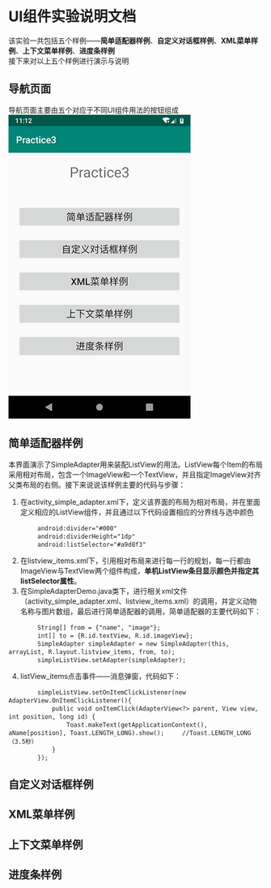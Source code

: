 # UI组件实验说明文档
该实验一共包括五个样例——**简单适配器样例**、**自定义对话框样例**、**XML菜单样例**、**上下文菜单样例**、**进度条样例**</br>
接下来对以上五个样例进行演示与说明
## 导航页面
导航页面主要由五个对应于不同UI组件用法的按钮组成</br>
![导航页面](https://github.com/ysw990312/AndroidPrograms/blob/96cfd7a54102a20fa090b22a36afa0d534c1c795/Practice3/Picture/StartScreen.png)
## 简单适配器样例
本界面演示了SimpleAdapter用来装配ListView的用法。ListView每个Item的布局采用相对布局，包含一个ImageView和一个TextView，并且指定ImageView对齐父类布局的右侧。接下来说说该样例主要的代码与步骤：
1. 在activity_simple_adapter.xml下，定义该界面的布局为相对布局，并在里面定义相应的ListView组件，并且通过以下代码设置相应的分界线与选中颜色
```
        android:divider="#000"
        android:dividerHeight="1dp"
        android:listSelector="#a9d8f3"
```
2. 在listview_items.xml下，引用相对布局来进行每一行的规划，每一行都由ImageView与TextView两个组件构成，**单机ListView条目显示颜色并指定其listSelector属性**。
3. 在SimpleAdapterDemo.java类下，进行相关xml文件（activity_simple_adapter.xml、listview_items.xml）的调用，并定义动物名称与图片数组，最后进行简单适配器的调用，简单适配器的主要代码如下：
```
        String[] from = {"name", "image"};
        int[] to = {R.id.textView, R.id.imageView};
        SimpleAdapter simpleAdapter = new SimpleAdapter(this, arrayList, R.layout.listview_items, from, to);
        simpleListView.setAdapter(simpleAdapter);
```
4. listView_items点击事件——消息弹窗，代码如下：
```
        simpleListView.setOnItemClickListener(new AdapterView.OnItemClickListener(){
            public void onItemClick(AdapterView<?> parent, View view, int position, long id) {
                Toast.makeText(getApplicationContext(), aName[position], Toast.LENGTH_LONG).show();     //Toast.LENGTH_LONG（3.5秒）
            }
        });
```
## 自定义对话框样例
## XML菜单样例
## 上下文菜单样例
## 进度条样例
